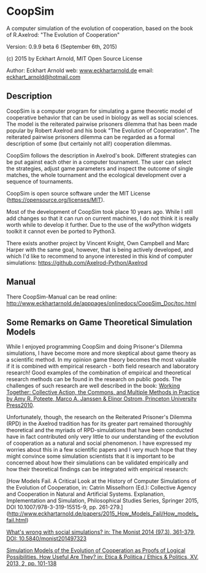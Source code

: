 CoopSim
=======

A computer simulation of the evolution of 
cooperation, based on the book of R.Axelrod: "The
Evolution of Cooperation"

Version: 0.9.9 beta 6 (September 6th, 2015)

(c) 2015 by Eckhart Arnold, MIT Open Source License

Author: Eckhart Arnold
web:    www.eckhartarnold.de
email:  eckhart_arnold@hotmail.com


Description
-----------

CoopSim is a computer program for simulating a game theoretic model of
cooperative behavior that can be used in biology as well as social
sciences. The model is the reiterated pairwise prisoners dilemma that
has been made popular by Robert Axelrod and his book "The Evolution of
Cooperation". The reiterated pairwise prisoners dilemma can be
regarded as a formal description of some (but certainly not all!)
cooperation dilemmas.

CoopSim follows the description in Axelrod's book. Different strategies
can be put against each other in a computer tournament. The user can
select the strategies, adjust game parameters and inspect the outcome
of single matches, the whole tournament and the ecological development
over a sequence of tournaments.

CoopSim is open source software under the MIT License
(https://opensource.org/licenses/MIT).

Most of the development of CoopSim took place 10 years ago. While I still
add changes so that it can run on current machines, I do not think it is
really worth while to develop it further. Due to the use of the wxPython
widgets toolkit it cannot even be ported to Python3.

There exists another project by Vincent Knight, Own Campbell and Marc Harper 
with the same goal, however, that is being actively developed, 
and which I'd like to recommend to anyone interested
in this kind of computer simulations: 
https://github.com/Axelrod-Python/Axelrod


Manual
------

There CoopSim-Manual can be read online: 
http://www.eckhartarnold.de/apppages/onlinedocs/CoopSim_Doc/toc.html 


Some Remarks on Game Theoretical Simulation Models
--------------------------------------------------

While I enjoyed programming CoopSim and doing Prisoner's Dilemma simulations, 
I have become more and more skeptical about game theory as a scientific 
method. In my opinion game theory becomes the most valuable if it is
combined with empirical research - both field research and laboratory
research! Good examples of the combination of empirical and theoretical
research methods can be found in the research on public goods. The challenges
of such research are well described in the book: [Working Together:
Collective Action, the Commons, and Multiple Methods in Practice
by Amy R. Poteete, Marco A. Janssen & Elinor Ostrom,
Princeton University Press2010](http://press.princeton.edu/titles/9209.html).

Unfortunately, though, the research on the Reiterated Prisoner's Dilemma (RPD)
in the Axelrod tradition has for its greater part remained thoroughly
theoretical and the myriads of RPD-simulations that have been conducted have 
in fact contributed only very little to our understanding of the evolution of 
cooperation as a natural and social phenomenon. 
I have expressed my worries about this in a few scientific 
papers and I very much hope that they might convince some simulation
scientists that it is important to be concerned about how their simulations 
can be validated empirically and how their theoretical findings can be 
integrated with empirical research:

[How Models Fail. A Critical Look at the History of Computer
Simulations of the Evolution of Cooperation, in: Catrin Misselhorn
(Ed.): Collective Agency and Cooperation in Natural and Artificial
Systems. Explanation, Implementation and Simulation, Philosophical
Studies Series, Springer 2015, DOI 10.1007/978-3-319-15515-9,
pp. 261-279.]
(http://www.eckhartarnold.de/papers/2015_How_Models_Fail/How_models_fail.html)

[What's wrong with social simulations? in: The Monist 2014 (97,3), 361-379, DOI: 10.5840/monist201497323](http://www.eckhartarnold.de/papers/2014_Social_Simulations/Whats_wrong_with_social_simulations.html)

[Simulation  Models  of   the  Evolution  of   Cooperation  as Proofs of  Logical Possibilities. How Useful Are They? in: Etica & Politica
/ Ethics & Politics, XV, 2013, 2, pp. 101-138](http://www.eckhartarnold.de/papers/2013_Simulations_as_Logical_Possibilities/Arnold_2013_Simulations_as_Proofs_of_Logical_Possibilities.pdf)

